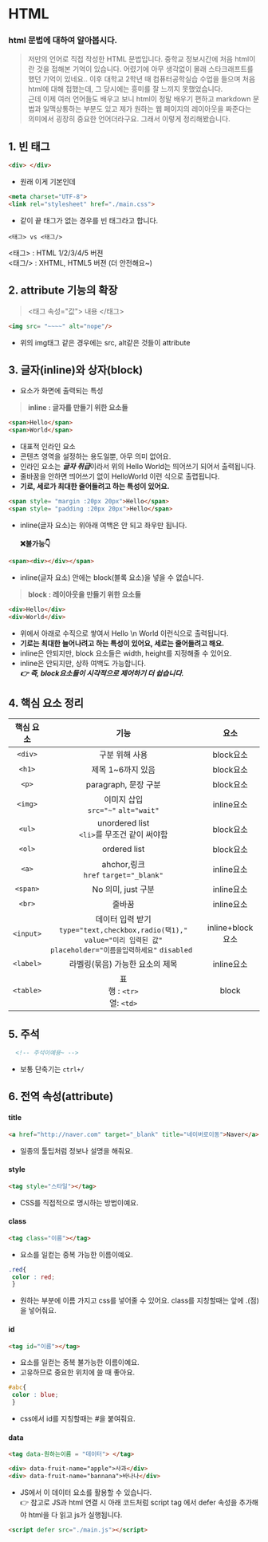 # HTML
### html 문법에 대하여 알아봅시다.
 >   저만의 언어로 직접 작성한 HTML 문법입니다. 중학교 정보시간에 처음 html이란 것을 접해본 기억이 있습니다. 어렸기에 아무 생각없이 몰래 스타크래프트를 했던 기억이 있네요.. 이후 대학교 2학년 때 컴퓨터공학실습 수업을 들으며 처음 html에 대해 접했는데, 그 당시에는 흥미를 잘 느끼지 못했었습니다. <br>근데 이제 여러 언어들도 배우고 보니 html이 정말 배우기 편하고 markdown 문법과 일맥상통하는 부분도 있고 제가 원하는 웹 페이지의 레이아웃을 짜준다는 의미에서 굉장히 중요한 언어더라구요. 그래서 이렇게 정리해봤습니다. 
## 1. 빈 태그
```html 
<div> </div>
```
- 원래 이게 기본인데
```html
<meta charset="UTF-8">
<link rel="stylesheet" href="./main.css">
```
- 같이 끝 태그가 없는 경우를 빈 태그라고 합니다.
```
<태그> vs <태그/>
```
<태그> : HTML 1/2/3/4/5 버젼 <br/>
<태그/> : XHTML, HTML5 버젼 (더 안전해요~)

## 2. attribute 기능의 확장
> <태그 속성="값"> 내용 </태그>
```html
<img src= "~~~~" alt="nope"/>
```
- 위의 img태그 같은 경우에는 src, alt같은 것들이 attribute
## 3. 글자(inline)와 상자(block)
- 요소가 화면에 출력되는 특성<br>
> **inline : 글자를 만들기 위한 요소들**
```html
<span>Hello</span>
<span>World</span>

```
- 대표적 인라인 요소
- 콘텐츠 영역을 설정하는 용도일뿐, 아무 의미 없어요.
- 인라인 요소는 ***글자 취급***이라서 위의 Hello World는 띄어쓰기 되어서 출력됩니다. 
- 줄바꿈을 안하면 띄어쓰기 없이 HelloWorld 이런 식으로 출렵됩니다.
- **기로, 세로가 최대한 줄어들려고 하는 특성이 있어요.**
```html
<span style= "margin :20px 20px">Hello</span>
<span style= "padding :20px 20px">Hello</span>
```
- inline(글자 요소)는 위아래 여백은 안 되고 좌우만 됩니다.<br><br>
**❌불가능👇**
```html
<span><div></div></span>
```

- inline(글자 요소) 안에는 block(블록 요소)을 넣을 수 없습니다.
> **block : 레이아웃을 만들기 위한 요소들**
```html
<div>Hello</div>
<div>World</div>
```
- 위에서 아래로 수직으로 쌓여서 Hello \n World 이런식으로 출력됩니다.
-  **기로는 최대한 늘어나려고 하는 특성이 있어요, 세로는 줄어들려고 해요.**
-  inline은 안되지만, block 요소들은 width, height를 지정해줄 수 있어요.
-  inline은 안되지만, 상하 여백도 가능합니다.<br>
 ***👉 즉, block요소들이 시각적으로 제어하기 더 쉽습니다.***
 
 ## 4. 핵심 요소 정리
 |핵심 요소|기능|요소|
 |:---:|:---:|:---:|
 |`<div>`|구분 위해 사용|block요소|
 |`<h1>`|제목 1~6까지 있음|block요소|
 |`<p>`|paragraph, 문장 구분|block요소|
 |`<img>`|이미지 삽입<br>`src="~"` `alt="wait"`|inline요소|
 |`<ul>`|unordered list <br>`<li>`를 무조건 같이 써야함|block요소|
 |`<ol>`|ordered list|block요소|
 |`<a>`|ahchor,링크<br>`href` `target="_blank"`|inline요소|
 |`<span>`|No 의미, just 구분|inline요소|
 |`<br>`|줄바꿈|inline요소|
 |`<input>`|데이터 입력 받기<br> `type="text,checkbox,radio(택1),"` `value="미리 입력된 값"`<br> `placeholder="이름을입력하세요"` `disabled `|inline+block요소|
 |`<label>`|라벨링(묶음) 가능한 요소의 제목|inline요소|
 |`<table>`|표<br> 행 : `<tr>` <br>열: `<td>`|block|
  ## 5. 주석
```html
  <!-- 주석이예용~ -->
```
- 보통  단축기는 `ctrl+/` 
## 6. 전역 속성(attribute)
#### title
```html
<a href="http://naver.com" target="_blank" title="네이버로이동">Naver</a>
```
- 일종의 툴팁처럼 정보나 설명을 해줘요.
#### style
```html
<tag style="스타일"></tag>
```
- CSS를 직접적으로 명시하는 방법이예요.
#### class
```html
<tag class="이름"></tag>
```
- 요소를 일컫는 중복 가능한 이름이예요.
```css
.red{
 color : red;
 }
```
- 원하는 부분에 이름 가지고 css를 넣어줄 수 있어요. class를 지칭할때는 앞에 .(점) 을 넣어줘요.
#### id
```html
<tag id="이름"></tag>
```
- 요소를 일컫는 중복 불가능한 이름이예요.
- 고유하므로 중요한 위치에 쓸 때 좋아요.
```css
#abc{
 color : blue;
 }
```
- css에서 id를 지칭할때는 #을 붙여줘요.
#### data
```html
<tag data-원하는이름 = "데이터"> </tag>
```
```html
<div> data-fruit-name="apple">사과</div>
<div> data-fruit-name="bannana">바나나</div>
```
- JS에서 이 데이터 요소를 활용할 수 있습니다.<br>
👉 참고로 JS과 html 연결 시 아래 코드처럼 script tag 에서 defer 속성을 추가해야 html을 다 읽고 js가 실행됩니다.
```html
<script defer src="./main.js"></script>
```
